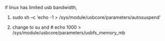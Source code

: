 if linux has limited usb bandwidth,

1. sudo sh –c 'echo -1 > /sys/module/usbcore/parameters/autosuspend' 

2. change to su and # echo 1000 > /sys/module/usbcore/parameters/usbfs_memory_mb